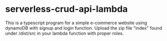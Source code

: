 # serverless-crud-api-lambda
This is a typescript program for a simple e-commerce website using dynamoDB with signup and login function. Upload the zip file "index" found under /dist/src in your lambda function with proper roles.
